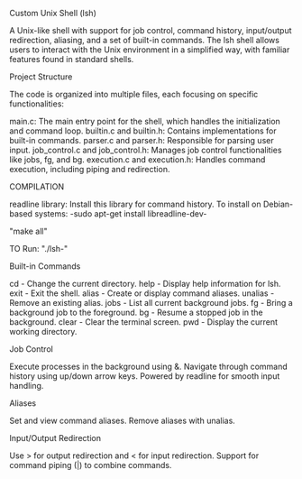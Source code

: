 Custom Unix Shell (lsh)

A Unix-like shell with support for job control, command history, input/output redirection, aliasing, and a set of built-in commands. The lsh shell allows users to interact with the Unix environment in a simplified way, with familiar features found in standard shells.

Project Structure

The code is organized into multiple files, each focusing on specific functionalities:

main.c: The main entry point for the shell, which handles the initialization and command loop.
builtin.c and builtin.h: Contains implementations for built-in commands.
parser.c and parser.h: Responsible for parsing user input.
job_control.c and job_control.h: Manages job control functionalities like jobs, fg, and bg.
execution.c and execution.h: Handles command execution, including piping and redirection.

COMPILATION

readline library: Install this library for command history. To install on Debian-based systems:
-sudo apt-get install libreadline-dev-

"make all"

TO Run: 
"./lsh-"



Built-in Commands

cd - Change the current directory.
help - Display help information for lsh.
exit - Exit the shell.
alias - Create or display command aliases.
unalias - Remove an existing alias.
jobs - List all current background jobs.
fg - Bring a background job to the foreground.
bg - Resume a stopped job in the background.
clear - Clear the terminal screen.
pwd - Display the current working directory.


Job Control

Execute processes in the background using &.
Navigate through command history using up/down arrow keys.
Powered by readline for smooth input handling.


Aliases

Set and view command aliases.
Remove aliases with unalias.


Input/Output Redirection

Use > for output redirection and < for input redirection.
Support for command piping (|) to combine commands.
